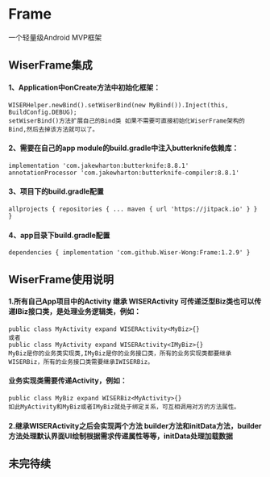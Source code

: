 # Frame
一个轻量级Android MVP框架
## WiserFrame集成
#### 1、Application中onCreate方法中初始化框架：
    WISERHelper.newBind().setWiserBind(new MyBind()).Inject(this, BuildConfig.DEBUG);  
    setWiserBind()方法扩展自己的Bind类 如果不需要可直接初始化WiserFrame架构的Bind,然后去掉该方法就可以了。
#### 2、需要在自己的app module的build.gradle中注入butterknife依赖库：
    implementation 'com.jakewharton:butterknife:8.8.1'  
    annotationProcessor 'com.jakewharton:butterknife-compiler:8.8.1'
#### 3、项目下的build.gradle配置
    allprojects { repositories { ... maven { url 'https://jitpack.io' } } }
#### 4、app目录下build.gradle配置
    dependencies { implementation 'com.github.Wiser-Wong:Frame:1.2.9' }
## WiserFrame使用说明
#### 1.所有自己App项目中的Activity 继承 WISERActivity 可传递泛型Biz类也可以传递IBiz接口类，是处理业务逻辑类，例如：  
    public class MyActivity expand WISERActivity<MyBiz>{}  
    或者  
    public class MyActivity expand WISERActivity<IMyBiz>{}   
    MyBiz是你的业务类实现类,IMyBiz是你的业务接口类，所有的业务实现类都要继承WISERBiz，所有的业务接口类需要继承IWISERBiz。   
#### 业务实现类需要传递Activity，例如：
    public class MyBiz expand WISERBiz<MyActivity>{}  
    如此MyActivity和MyBiz或者IMyBiz就处于绑定关系，可互相调用对方的方法属性。
#### 2.继承WISERActivity之后会实现两个方法 builder方法和initData方法，builder方法处理默认界面UI绘制根据需求传递属性等等，initData处理加载数据
## 未完待续
